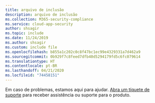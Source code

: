 ```yaml
---
title: arquivo de inclusão
description: arquivo de inclusão
ms.collection: M365-security-compliance
ms.service: cloud-app-security
author: shsagir
ms.topic: include
ms.date: 11/24/2019
ms.author: shsagir
ms.custom: include file
ms.openlocfilehash: b855a1c202c0c8f47bc1ec99e4329331a7d462a9
ms.sourcegitcommit: 0b929f7c8feed7dfb40d5294179fd5c6fc079614
ms.translationtype: HT
ms.contentlocale: pt-BR
ms.lasthandoff: 04/21/2020
ms.locfileid: "74458151"
---
```

Em caso de problemas, estamos aqui para ajudar. [Abra um tíquete de suporte](../support-and-ts.md) para receber assistência ou suporte para o produto.
